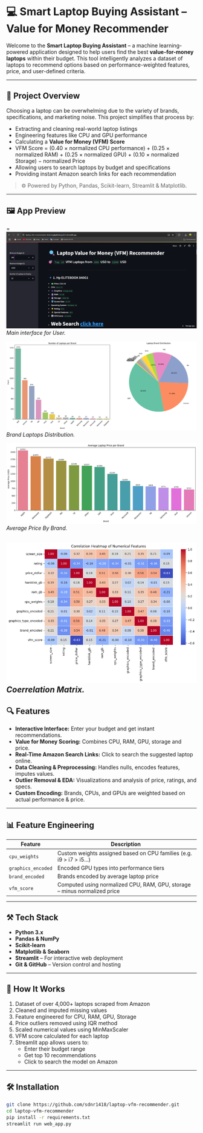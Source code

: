 # 💻 Smart Laptop Buying Assistant – Value for Money Recommender 

Welcome to the **Smart Laptop Buying Assistant** – a machine learning-powered application designed to help users find the best **value-for-money laptops** within their budget. This tool intelligently analyzes a dataset of laptops to recommend options based on performance-weighted features, price, and user-defined criteria.

---

## 📌 Project Overview

Choosing a laptop can be overwhelming due to the variety of brands, specifications, and marketing noise. This project simplifies that process by:

- Extracting and cleaning real-world laptop listings
- Engineering features like CPU and GPU performance
- Calculating a **Value for Money (VFM) Score**
- VFM Score = (0.40 × normalized CPU performance) + (0.25 × normalized RAM) + (0.25 × normalized GPU) + (0.10 × normalized Storage)  − normalized Price
- Allowing users to search laptops by budget and specifications
- Providing instant Amazon search links for each recommendation

> ⚙️ Powered by Python, Pandas, Scikit-learn, Streamlit & Matplotlib.

---

## 🖼️ App Preview

=
![1. WebPage](images/Laptop_Reccomender_Streamlit.png)
*Main interface for User.*

![2. EDA Insight](images/brand_distribution.png)
*Brand Laptops Distribution.*

![3. EDA Insight](images/average_price_by_brand.png)
*Average Price By Brand.*

![4. EDA Insight](images/HeatMap.png)
*Coerrelation Matrix.*
---

## 🔍 Features

- **Interactive Interface:** Enter your budget and get instant recommendations.
- **Value for Money Scoring:** Combines CPU, RAM, GPU, storage and price.
- **Real-Time Amazon Search Links:** Click to search the suggested laptop online.
- **Data Cleaning & Preprocessing:** Handles nulls, encodes features, imputes values.
- **Outlier Removal & EDA:** Visualizations and analysis of price, ratings, and specs.
- **Custom Encoding:** Brands, CPUs, and GPUs are weighted based on actual performance & price.

---

## 📊 Feature Engineering

| Feature              | Description |
|----------------------|-------------|
| `cpu_weights`        | Custom weights assigned based on CPU families (e.g. i9 > i7 > i5...) |
| `graphics_encoded`   | Encoded GPU types into performance tiers |
| `brand_encoded`      | Brands encoded by average laptop price |
| `vfm_score`          | Computed using normalized CPU, RAM, GPU, storage – minus normalized price |

---

## ⚒️ Tech Stack

- **Python 3.x**
- **Pandas & NumPy**
- **Scikit-learn**
- **Matplotlib & Seaborn**
- **Streamlit** – For interactive web deployment
- **Git & GitHub** – Version control and hosting

---

## 🧪 How It Works

1. Dataset of over 4,000+ laptops scraped from Amazon
2. Cleaned and imputed missing values
3. Feature engineered for CPU, RAM, GPU, Storage
4. Price outliers removed using IQR method
5. Scaled numerical values using MinMaxScaler
6. VFM score calculated for each laptop
7. Streamlit app allows users to:
   - Enter their budget range
   - Get top 10 recommendations
   - Click to search the model on Amazon

---

## 🛠️ Installation

```bash
git clone https://github.com/sdnr1418/laptop-vfm-recommender.git
cd laptop-vfm-recommender
pip install -r requirements.txt
streamlit run web_app.py
